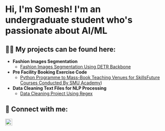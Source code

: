 <h1>Hi, I'm Somesh! I'm an undergraduate student who's passionate about AI/ML

<h2>👨‍💻 My projects can be found here:</h2>

- <b>Fashion Images Segmentation</b>
  - [Fashion Images Segmentation Using DETR Backbone](https://github.com/cremepuffx2/Fashion-Images-Segmentation)
- <b>Pre Facility Booking Exercise Code</b>
  - [Python Programme to Mass-Book Teaching Venues for SkillsFuture Courses Conducted By SMU Academy](https://github.com/cremepuffx2/Pre-FBE-Code))
- <b>Data Cleaning Text Files for NLP Processing</b>
  - [Data Cleaning Project Using Regex](https://github.com/cremepuffx2/Data-Cleaning-of-Text-Files)
<h2> 🤳 Connect with me:</h2>

[<img align="left" alt="Somesh Balamurugan | LinkedIn" width="22px" src="https://cdn.jsdelivr.net/npm/simple-icons@v3/icons/linkedin.svg" />](https://www.linkedin.com/in/someshbala)


